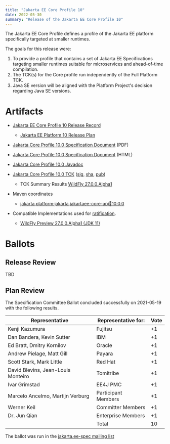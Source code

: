 ```yaml
---
title: "Jakarta EE Core Profile 10"
date: 2022-05-30
summary: "Release of the Jakarta EE Core Profile 10"
---
```

The Jakarta EE Core Profile defines a profile of the Jakarta EE platform specifically targeted at smaller runtimes.

The goals for this release were:
1. To provide a profile that contains a set of Jakarta EE Specifications targeting smaller runtimes suitable for microservices and ahead-of-time compilation.
2. The TCK(s) for the Core profile run independently of the Full Platform TCK.
3. Java SE version will be aligned with the Platform Project's decision regarding Java SE versions.

# Artifacts

* [Jakarta EE Core Profile 10 Release Record](https://projects.eclipse.org/projects/ee4j.jakartaee-platform/releases/core-profile-10)
    * [Jakarta EE Platform 10 Release Plan](https://eclipse-ee4j.github.io/jakartaee-platform/jakartaee10/JakartaEE10ReleasePlan)
* [Jakarta Core Profile 10.0 Specification Document](jakarta-coreprofile-spec-10.0.pdf) (PDF)
* [Jakarta Core Profile 10.0 Specification Document](jakarta-coreprofile-spec-10.0.html) (HTML)
* [Jakarta Core Profile 10.0 Javadoc](./apidocs)
* [Jakarta Core Profile 10.0 TCK](https://download.eclipse.org/jakartaee/coreprofile/10/jakarta-coreprofile-10.0.0.zip)
  ([sig](https://download.eclipse.org/jakartaee/coreprofile/10/jakarta-coreprofile-10.0.0.zip.sig),
  [sha](https://download.eclipse.org/jakartaee/coreprofile/10/jakarta-coreprofile-10.0.0.zip.sha256),
  [pub](https://jakarta.ee/specifications/jakartaee-spec-committee.pub))
    * TCK Summary Results [WildFly 27.0.0.Alpha1](https://github.com/jakartaredhat/wf-core-tck-runner/wiki/Jakarta-Core-Profile-10.0.0-TCK-Results)

* Maven coordinates
    * [jakarta.platform:jakarta.jakartaee-core-api:jar:10.0.0](https://search.maven.org/artifact/jakarta.platform/jakartaee-core-api/10.0.0/jar)
* Compatible Implementations used for [ratification](https://www.eclipse.org/projects/efsp/?version=1.2#efsp-ratification).
    * [WildFly Preview 27.0.0.Alpha1 (JDK 11)](https://github.com/wildfly/wildfly/releases/download/27.0.0.Alpha1/wildfly-preview-27.0.0.Alpha1.zip)

# Ballots

## Release Review

TBD

## Plan Review

The Specification Committee Ballot concluded successfully on 2021-05-19 with the following results.

| Representative                                 | Representative for: | Vote |
|------------------------------------------------|---------------------|------|
| Kenji Kazumura                                 | Fujitsu             |  +1    |
| Dan Bandera, Kevin Sutter                      | IBM                 |  +1    |
| Ed Bratt, Dmitry Kornilov                      | Oracle              |  +1   |
| Andrew Pielage, Matt Gill                      | Payara              |  +1    |
| Scott Stark, Mark Little                       | Red Hat             |  +1    |
| David Blevins, Jean-Louis Monteiro             | Tomitribe           |  +1    |
| Ivar Grimstad                                  | EE4J PMC            |  +1    |
| Marcelo Ancelmo, Martijn Verburg               | Participant Members |  +1    |
| Werner Keil                                    | Committer Members   |  +1    |
| Dr. Jun Qian                                   | Enterprise Members  |  +1    |
|                                                | Total               |  10  |

The ballot was run in the [jakarta.ee-spec mailing list](https://www.eclipse.org/lists/jakarta.ee-spec/msg01679.html)
